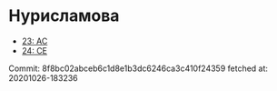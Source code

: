 # Нурисламова
- [23: AC](23.md)
- [24: CE](24.md)

Commit: 8f8bc02abceb6c1d8e1b3dc6246ca3c410f24359
 fetched at: 20201026-183236
